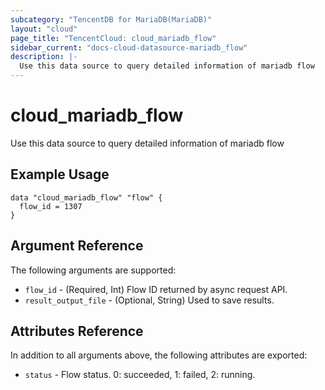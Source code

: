 ```yaml
---
subcategory: "TencentDB for MariaDB(MariaDB)"
layout: "cloud"
page_title: "TencentCloud: cloud_mariadb_flow"
sidebar_current: "docs-cloud-datasource-mariadb_flow"
description: |-
  Use this data source to query detailed information of mariadb flow
---
```


# cloud_mariadb_flow

Use this data source to query detailed information of mariadb flow

## Example Usage

```hcl
data "cloud_mariadb_flow" "flow" {
  flow_id = 1307
}
```

## Argument Reference

The following arguments are supported:

* `flow_id` - (Required, Int) Flow ID returned by async request API.
* `result_output_file` - (Optional, String) Used to save results.

## Attributes Reference

In addition to all arguments above, the following attributes are exported:

* `status` - Flow status. 0: succeeded, 1: failed, 2: running.


